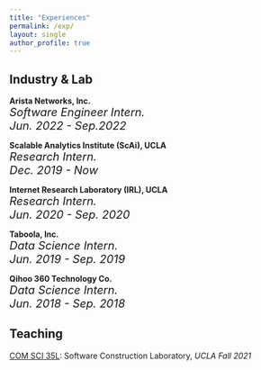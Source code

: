 ```yaml
---
title: "Experiences"
permalink: /exp/
layout: single
author_profile: true
---
```


## Industry & Lab

**Arista Networks, Inc.** <br>
<span style="font-size:20px; font-style: oblique;">
    Software Engineer Intern. <br> 
    Jun. 2022 - Sep.2022
</span>

**Scalable Analytics Institute (ScAi), UCLA** <br>
<span style="font-size:20px; font-style: oblique;">
    Research Intern. <br> 
    Dec. 2019 - Now
</span>

**Internet Research Laboratory (IRL), UCLA** <br>
<span style="font-size:20px; font-style: oblique;">
    Research Intern. <br>
    Jun. 2020 - Sep. 2020
</span>

**Taboola, Inc.** <br>
<span style="font-size:20px; font-style: oblique;">
    Data Science Intern. <br>
    Jun. 2019 - Sep. 2019
</span>

**Qihoo 360 Technology Co.** <br>
<span style="font-size:20px; font-style: oblique;">
    Data Science Intern. <br>
    Jun. 2018 - Sep. 2018
</span>


## Teaching

[COM SCI 35L](https://web.cs.ucla.edu/classes/fall21/cs35L/index.html): Software Construction Laboratory, *UCLA Fall 2021*

<!-- ## Projects -->